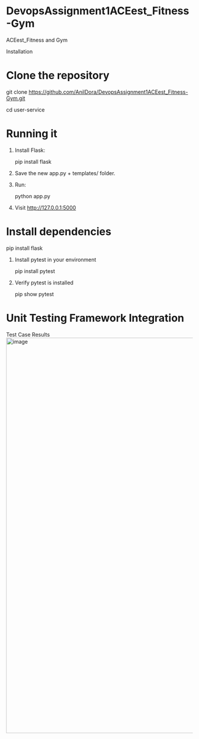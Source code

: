 # DevopsAssignment1ACEest_Fitness-Gym
ACEest_Fitness and Gym


Installation
# Clone the repository
git clone https://github.com/AnilDora/DevopsAssignment1ACEest_Fitness-Gym.git

cd user-service

# Running it
1. Install Flask:

   pip install flask
3. Save the new app.py + templates/ folder.
4. Run: 

    python app.py
5. Visit http://127.0.0.1:5000

# Install dependencies
pip install flask 
1. Install pytest in your environment
   

     pip install pytest
2. Verify pytest is installed

   pip show pytest

# Unit Testing Framework Integration
Test Case Results
<img width="1904" height="1066" alt="image" src="https://github.com/user-attachments/assets/c09d40d9-1f38-42d7-899d-a4b23eea183d" />

    

   
    

   
